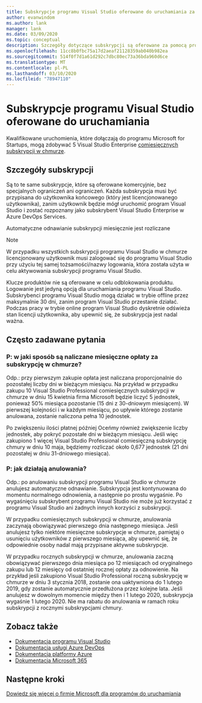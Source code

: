 ```yaml
---
title: Subskrypcje programu Visual Studio oferowane do uruchamiania za pomocą programu Microsoft for Startups
author: evanwindom
ms.author: lank
manager: lank
ms.date: 03/09/2020
ms.topic: conceptual
description: Szczegóły dotyczące subskrypcji są oferowane za pomocą programu Microsoft for Startups.
ms.openlocfilehash: 11cc8b0fbc75a17d2aeaf21128359ab040b982ea
ms.sourcegitcommit: 514f0f7d1a61d292c7dbc80ec73a36bda960d6ce
ms.translationtype: MT
ms.contentlocale: pl-PL
ms.lasthandoff: 03/10/2020
ms.locfileid: "78947110"
---
```

# <a name="visual-studio-subscriptions-offered-to-startups"></a>Subskrypcje programu Visual Studio oferowane do uruchamiania
Kwalifikowane uruchomienia, które dołączają do programu Microsoft for Startups, mogą zdobywać 5 Visual Studio Enterprise [comiesięcznych subskrypcji w chmurze](https://visualstudio.microsoft.com/vs/pricing/). 

## <a name="subscription-details"></a>Szczegóły subskrypcji 
Są to te same subskrypcje, które są oferowane komercyjnie, bez specjalnych ograniczeń ani ograniczeń. Każda subskrypcja musi być przypisana do użytkownika końcowego (który jest licencjonowanego użytkownika), zanim użytkownik będzie mógł uruchomić program Visual Studio i zostać rozpoznany jako subskrybent Visual Studio Enterprise w Azure DevOps Services.

Automatyczne odnawianie subskrypcji miesięcznie jest rozliczane 

> [!Note]
> W przypadku wszystkich subskrypcji programu Visual Studio w chmurze licencjonowany użytkownik musi zalogować się do programu Visual Studio przy użyciu tej samej tożsamości/nazwy logowania, która została użyta w celu aktywowania subskrypcji programu Visual Studio.

Klucze produktów nie są oferowane w celu odblokowania produktu. Logowanie jest jedyną opcją dla uruchamiania programu Visual Studio. Subskrybenci programu Visual Studio mogą działać w trybie offline przez maksymalnie 30 dni, zanim program Visual Studio przestanie działać. Podczas pracy w trybie online program Visual Studio dyskretnie odświeża stan licencji użytkownika, aby upewnić się, że subskrypcja jest nadal ważna.

## <a name="frequently-asked-questions"></a>Często zadawane pytania
### <a name="q-how-are-monthly-cloud-subscription-charges-processed"></a>P: w jaki sposób są naliczane miesięczne opłaty za subskrypcję w chmurze?
Odp.: przy pierwszym zakupie opłata jest naliczana proporcjonalnie do pozostałej liczby dni w bieżącym miesiącu. Na przykład w przypadku zakupu 10 Visual Studio Professional comiesięcznych subskrypcji w chmurze w dniu 15 kwietnia firma Microsoft będzie liczyć 5 jednostek, ponieważ 50% miesiąca pozostanie (15 dni z 30-dniowym miesiącem). W pierwszej kolejności i w każdym miesiącu, po upływie którego zostanie anulowana, zostanie naliczona pełna 10 jednostek.

Po zwiększeniu ilości płatnej później Oceńmy również zwiększenie liczby jednostek, aby pokryć pozostałe dni w bieżącym miesiącu. Jeśli więc zakupiono 1 więcej Visual Studio Professional comiesięczną subskrypcję chmury w dniu 10 maja, będziemy rozliczać około 0,677 jednostek (21 dni pozostałej w dniu 31-dniowego miesiąca).

### <a name="q-how-do-cancelations-work"></a>P: jak działają anulowania?
Odp.: po anulowaniu subskrypcji programu Visual Studio w chmurze anulujesz automatyczne odnawianie. Subskrypcja jest kontynuowana do momentu normalnego odnowienia, a następnie po prostu wygaśnie. Po wygaśnięciu subskrybent programu Visual Studio nie może już korzystać z programu Visual Studio ani żadnych innych korzyści z subskrypcji.

W przypadku comiesięcznych subskrypcji w chmurze, anulowania zaczynają obowiązywać pierwszego dnia następnego miesiąca. Jeśli anulujesz tylko niektóre miesięczne subskrypcje w chmurze, pamiętaj o usunięciu użytkowników z pierwszego miesiąca, aby upewnić się, że odpowiednie osoby nadal mają przypisane aktywne subskrypcje.

W przypadku rocznych subskrypcji w chmurze, anulowania zaczną obowiązywać pierwszego dnia miesiąca po 12 miesiącach od oryginalnego zakupu lub 12 miesięcy od ostatniej rocznej opłaty za odnowienie. Na przykład jeśli zakupiono Visual Studio Professional roczną subskrypcję w chmurze w dniu 3 stycznia 2018, zostanie ona uaktywniona do 1 lutego 2019, gdy zostanie automatycznie przedłużona przez kolejne lata. Jeśli anulujesz w dowolnym momencie między then i 1 lutego 2020, subskrypcja wygaśnie 1 lutego 2020. Nie ma rabatu do anulowania w ramach roku subskrypcji z rocznymi subskrypcjami chmury.

## <a name="see-also"></a>Zobacz także
- [Dokumentacja programu Visual Studio](https://docs.microsoft.com/visualstudio/)
- [Dokumentacja usługi Azure DevOps](https://docs.microsoft.com/azure/devops/)
- [Dokumentacja platformy Azure](https://docs.microsoft.com/azure/)
- [Dokumentacja Microsoft 365](https://docs.microsoft.com/microsoft-365/)

## <a name="next-steps"></a>Następne kroki
[Dowiedz się więcej o firmie Microsoft dla programów do uruchamiania](https://startups.microsoft.com)